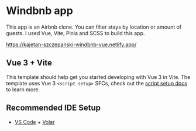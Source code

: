 # Windbnb app

This app is an Airbnb clone. You can filter stays by location or amount of guests. I used Vue, Vite, Pinia and SCSS to build this app.

https://kajetan-szczepanski-windbnb-vue.netlify.app/

## Vue 3 + Vite

This template should help get you started developing with Vue 3 in Vite. The template uses Vue 3 `<script setup>` SFCs, check out the [script setup docs](https://v3.vuejs.org/api/sfc-script-setup.html#sfc-script-setup) to learn more.

## Recommended IDE Setup

- [VS Code](https://code.visualstudio.com/) + [Volar](https://marketplace.visualstudio.com/items?itemName=Vue.volar)
